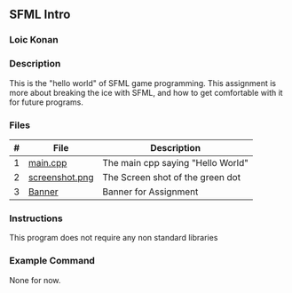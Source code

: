 ## SFML Intro

### Loic Konan

### Description

This is the "hello world" of SFML game programming.
This assignment is more about breaking the ice with SFML, and how to get comfortable with it for future programs.

### Files

|  #  | File                             | Description                       |
| :-: | -------------------------------- | --------------------------------- |
|  1  | [main.cpp](main.cpp)             | The main cpp saying "Hello World" |
|  2  | [screenshot.png](screenshot.png) | The Screen shot of the green dot  |
|  3  | [Banner](Banner)                 | Banner for Assignment             |

### Instructions

This program does not require any non standard libraries

### Example Command

None for now.
